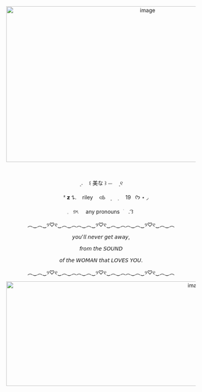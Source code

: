 ‎ ‎ ‎ ‎ <p align="center" dir="auto"> 
<img width="736" height="414" alt="image" src="https://github.com/user-attachments/assets/0fe3392d-645a-4793-aabc-75d645dd2a72" />















‎ ‎ ‎ ‎ <p align="center" dir="auto"> 
‎ ㅤ۪  𝅄ㅤ ꒰    美な  ꒱    ⏤ㅤ    ۪ ୧
‎ ‎ ‎ ‎ <p align="center" dir="auto"> 
‎ ‎ ‎ ‎ ㅤㅤᶻ 𝘇 𐰁.  ‎ ‎ ‎ rileyㅤ‎ 𐚁ㅤ۪ ㅤ݂ ‎ ‎ ‎ ‎ ‎ 19‎ ‎ ‎ ‎ ‎  ᡣ𐭩   ⋆ ◞
‎ ‎ ‎ ‎ <p align="center" dir="auto"> 
𓈒‎ ‎   ‎ ୭ৎ  ‎ ‎ ‎ ‎ any     pronouns⠀ׂㅤ.  ͡꒱
‎ 
‎ 
‎ ‎ ‎ ‎ ‎ ‎ 
<p align="center" dir="auto">
︵‿︵‿୨♡୧‿︵‿︵︵‿︵‿୨♡୧‿︵‿︵︵‿︵‿୨♡୧‿︵‿︵

<p align="center" dir="auto">
𝘺𝘰𝘶'𝘭𝘭 𝘯𝘦𝘷𝘦𝘳 𝘨𝘦𝘵 𝘢𝘸𝘢𝘺,

<p align="center" dir="auto">
𝘧𝘳𝘰𝘮 𝘵𝘩𝘦 𝘚𝘖𝘜𝘕𝘋


<p align="center" dir="auto">
𝘰𝘧 𝘵𝘩𝘦 𝘞𝘖𝘔𝘈𝘕 𝘵𝘩𝘢𝘵 𝘓𝘖𝘝𝘌𝘚 𝘠𝘖𝘜.


<p align="center" dir="auto">
︵‿︵‿୨♡୧‿︵‿︵︵‿︵‿୨♡୧‿︵‿︵︵‿︵‿୨♡୧‿︵‿︵

<p align="center" dir="auto">
<img width="990" height="278" alt="image" src="https://github.com/user-attachments/assets/2e32fdd1-34ff-4009-a8b1-9c51950613f1" />






